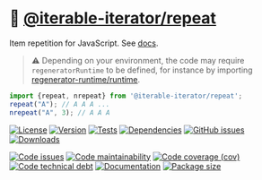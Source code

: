 :repeat: [@iterable-iterator/repeat](https://iterable-iterator.github.io/repeat)
==

Item repetition for JavaScript.
See [docs](https://iterable-iterator.github.io/repeat/index.html).

> :warning: Depending on your environment, the code may require
> `regeneratorRuntime` to be defined, for instance by importing
> [regenerator-runtime/runtime](https://www.npmjs.com/package/regenerator-runtime).

```js
import {repeat, nrepeat} from '@iterable-iterator/repeat';
repeat("A"); // A A A ...
nrepeat("A", 3); // A A A
```

[![License](https://img.shields.io/github/license/iterable-iterator/repeat.svg)](https://raw.githubusercontent.com/iterable-iterator/repeat/main/LICENSE)
[![Version](https://img.shields.io/npm/v/@iterable-iterator/repeat.svg)](https://www.npmjs.org/package/@iterable-iterator/repeat)
[![Tests](https://img.shields.io/github/workflow/status/iterable-iterator/repeat/ci:cover?event=push&label=tests)](https://github.com/iterable-iterator/repeat/actions/workflows/ci:cover.yml?query=branch:main)
[![Dependencies](https://img.shields.io/librariesio/github/iterable-iterator/repeat.svg)](https://github.com/iterable-iterator/repeat/network/dependencies)
[![GitHub issues](https://img.shields.io/github/issues/iterable-iterator/repeat.svg)](https://github.com/iterable-iterator/repeat/issues)
[![Downloads](https://img.shields.io/npm/dm/@iterable-iterator/repeat.svg)](https://www.npmjs.org/package/@iterable-iterator/repeat)

[![Code issues](https://img.shields.io/codeclimate/issues/iterable-iterator/repeat.svg)](https://codeclimate.com/github/iterable-iterator/repeat/issues)
[![Code maintainability](https://img.shields.io/codeclimate/maintainability/iterable-iterator/repeat.svg)](https://codeclimate.com/github/iterable-iterator/repeat/trends/churn)
[![Code coverage (cov)](https://img.shields.io/codecov/c/gh/iterable-iterator/repeat/main.svg)](https://codecov.io/gh/iterable-iterator/repeat)
[![Code technical debt](https://img.shields.io/codeclimate/tech-debt/iterable-iterator/repeat.svg)](https://codeclimate.com/github/iterable-iterator/repeat/trends/technical_debt)
[![Documentation](https://iterable-iterator.github.io/repeat/badge.svg)](https://iterable-iterator.github.io/repeat/source.html)
[![Package size](https://img.shields.io/bundlephobia/minzip/@iterable-iterator/repeat)](https://bundlephobia.com/result?p=@iterable-iterator/repeat)
